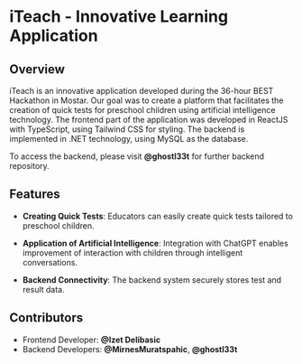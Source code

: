# iTeach - Innovative Learning Application

## Overview

iTeach is an innovative application developed during the 36-hour BEST Hackathon in Mostar. Our goal was to create a platform that facilitates the creation of quick tests for preschool children using artificial intelligence technology. The frontend part of the application was developed in ReactJS with TypeScript, using Tailwind CSS for styling. The backend is implemented in .NET technology, using MySQL as the database.

To access the backend, please visit **@ghostl33t** for further backend repository.

## Features

- **Creating Quick Tests**: Educators can easily create quick tests tailored to preschool children.

- **Application of Artificial Intelligence**: Integration with ChatGPT enables improvement of interaction with children through intelligent conversations.

- **Backend Connectivity**: The backend system securely stores test and result data.

## Contributors

- Frontend Developer: **@Izet Delibasic**
- Backend Developers: **@MirnesMuratspahic**, **@ghostl33t**
